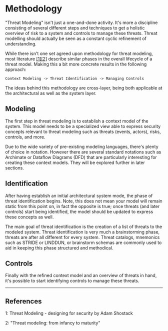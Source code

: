 # Methodology
"Threat Modeling" isn't just a one-and-done activity.
It's more a discipline consisting of several different steps and techniques to get a holistic overview of risk to a system and controls to manage these threats.
Threat modelling should actually be seen as a constant cyclic refinement of understanding.

While there isn't one set agreed upon methodology for threat modeling, most literature [[1]](#references)[[2]](#references) describe similar phases in the overall lifecycle of a threat model. 
Making this a bit more concrete results in the following approach:
```
Context Modeling -> Threat Identification -> Managing Controls
```

The ideas behind this methodology are cross-layer, being both applicable at the architectural as well as the system layer.

## Modeling
The first step in threat modeling is to establish a context model of the system.
This model needs to be a specialized view able to express security concepts relevant to threat modeling such as threats (events, actors), risks, controls, and more.

Due to the wide variety of pre-existing modeling languages, there's plenty of choice in notation.
However there are several standard notations such as Archimate or Dataflow Diagrams (DFD) that are particularly interesting for creating these context models.
They will be explored further in later sections.


## Identification
After having establish an initial architectural system mode, the phase of threat identification begins.
Note, this does not mean your model will remain static from this point on, in fact the opposite is true;
once threats (and later controls) start being identified, the model should be updated to express these concepts as well.

The main goal of threat identification is the creation of a list of threats to the modeled system.
Threat identification is very much a brainstorming phase, threats are after all different for every system.
Threat catalogs, mnemonics such as STRIDE or LINDDUN, or brainstorm schemas are commonly used to aid in keeping this phase structured and methodical.

## Controls
Finally with the refined context model and an overview of threats in hand, it's possible to start identifying controls to manage these threats.

---
## References

1: Threat Modeling - designing for security by Adam Shostack

2: "Threat modeling: from infancy to maturity"